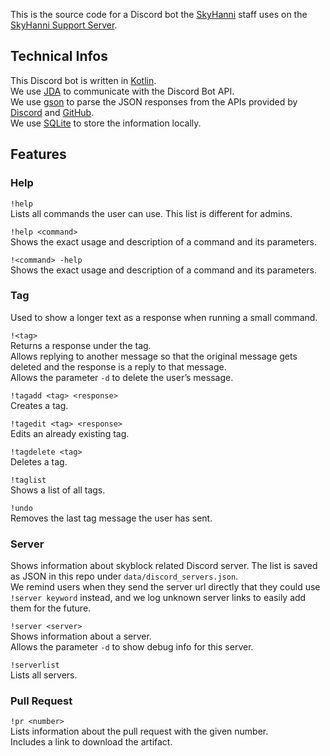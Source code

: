 This is the source code for a Discord bot the [SkyHanni](https://github.com/hannibal002/SkyHanni) staff uses on the [SkyHanni Support Server](https://discord.gg/skyhanni-997079228510117908).

## Technical Infos
This Discord bot is written in [Kotlin](https://kotlinlang.org/).  
We use [JDA](https://github.com/discord-jda/JDA) to communicate with the Discord Bot API.  
We use [gson](https://github.com/google/gson) to parse the JSON responses from the APIs provided by [Discord](https://discord.com/developers/docs/intro) and [GitHub](https://docs.github.com/en/rest).  
We use [SQLite](https://www.sqlite.org/index.html) to store the information locally.

## Features

### Help

`!help`  
Lists all commands the user can use. This list is different for admins.

`!help <command>`  
Shows the exact usage and description of a command and its parameters.  

`!<command> -help`  
Shows the exact usage and description of a command and its parameters.

### Tag

Used to show a longer text as a response when running a small command.  

`!<tag>`  
Returns a response under the tag.  
Allows replying to another message so that the original message gets deleted and the response is a reply to that message.  
Allows the parameter `-d` to delete the user’s message.

`!tagadd <tag> <response>`  
Creates a tag.  

`!tagedit <tag> <response>`  
Edits an already existing tag.  

`!tagdelete <tag>`  
Deletes a tag.  

`!taglist`  
Shows a list of all tags.  

`!undo`  
Removes the last tag message the user has sent.

### Server

Shows information about skyblock related Discord server.
The list is saved as JSON in this repo under `data/discord_servers.json`.  
We remind users when they send the server url directly that they could use `!server keyword` instead,
and we log unknown server links to easily add them for the future.  

`!server <server>`  
Shows information about a server.  
Allows the parameter `-d` to show debug info for this server.  

`!serverlist`  
Lists all servers.

### Pull Request

`!pr <number>`  
Lists information about the pull request with the given number.  
Includes a link to download the artifact.